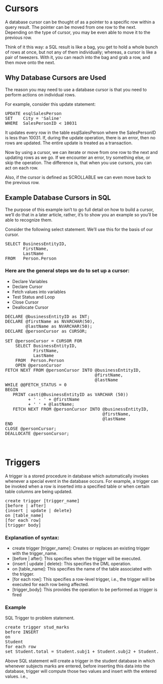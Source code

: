 # Cursors

A database cursor can be thought of as a pointer to a specific row within a query result. The pointer can be moved from
one row to the next. Depending on the type of cursor, you may be even able to move it to the previous row.

Think of it this way:  a SQL result is like a bag, you get to hold a whole bunch of rows at once, but not any of them
individually; whereas, a cursor is like a pair of tweezers. With it, you can reach into the bag and grab a row, and then
move onto the next.

## Why Database Cursors are Used

The reason you may need to use a database cursor is that you need to perform actions on individual rows.

For example, consider this update statement:


<pre>
UPDATE esqlSalesPerson
SET    City = 'Saline'
WHERE  SalesPersonID < 10031
</pre>

It updates every row in the table esqlSalesPerson where the SalesPersonID is less than 10031. If, during the update
operation, there is an error, then no rows are updated. The entire update is treated as a transaction.

Now by using a cursor, we can iterate or move from one row to the next and updating rows as we go. If we encounter an
error, try something else, or skip the operation. The difference is, that when you use cursors, you can act on each row.

Also, if the cursor is defined as SCROLLABLE we can even move back to the previous row.

## Example Database Cursors in SQL

The purpose of this example isn’t to go full detail on how to build a cursor, we’ll do that in a later article, rather,
it’s to show you an example so you’ll be able to recognize them.

Consider the following select statement. We’ll use this for the basis of our cursor.

<pre>
SELECT BusinessEntityID,
       FirstName,
       LastName
FROM   Person.Person
</pre>

### Here are the general steps we do to set up a cursor:

- Declare Variables
- Declare Cursor
- Fetch values into variables
- Test Status and Loop
- Close Cursor
- Deallocate Cursor

<pre>
DECLARE @businessEntityID as INT;
DECLARE @firstName as NVARCHAR(50),
        @lastName as NVARCHAR(50);
DECLARE @personCursor as CURSOR;

SET @personCursor = CURSOR FOR
    SELECT BusinessEntityID,
           FirstName,
           LastName
    FROM  Person.Person
    OPEN @personCursor
FETCH NEXT FROM @personCursor INTO @businessEntityID, 
                                   @firstName,
                                   @lastName
WHILE @@FETCH_STATUS = 0
BEGIN
   PRINT cast(@BusinessEntityID as VARCHAR (50)) 
         + ' - ' + @firstName
         + ' ' + @lastName;
   FETCH NEXT FROM @personCursor INTO @businessEntityID, 
                                      @firstName, 
                                      @lastName
END
CLOSE @personCursor;
DEALLOCATE @personCursor;
</pre>

<br>

# Triggers

A trigger is a stored procedure in database which automatically invokes whenever a special event in the database occurs.
For example, a trigger can be invoked when a row is inserted into a specified table or when certain table columns are
being updated.

<pre>
create trigger [trigger_name] 
[before | after]  
{insert | update | delete}  
on [table_name]  
[for each row]  
[trigger_body] 
</pre>

### Explanation of syntax:

- create trigger [trigger_name]: Creates or replaces an existing trigger with the trigger_name.
- [before | after]: This specifies when the trigger will be executed.
- {insert | update | delete}: This specifies the DML operation.
- on [table_name]: This specifies the name of the table associated with the trigger.
- [for each row]: This specifies a row-level trigger, i.e., the trigger will be executed for each row being affected.
- [trigger_body]: This provides the operation to be performed as trigger is fired

### Example

SQL Trigger to problem statement.

<pre>
create trigger stud_marks
before INSERT
on
Student
for each row
set Student.total = Student.subj1 + Student.subj2 + Student.subj3, Student.per = Student.total * 60 / 100;
</pre>

Above SQL statement will create a trigger in the student database in which whenever subjects marks are entered, before
inserting this data into the database, trigger will compute those two values and insert with the entered values. i.e.,

<br>